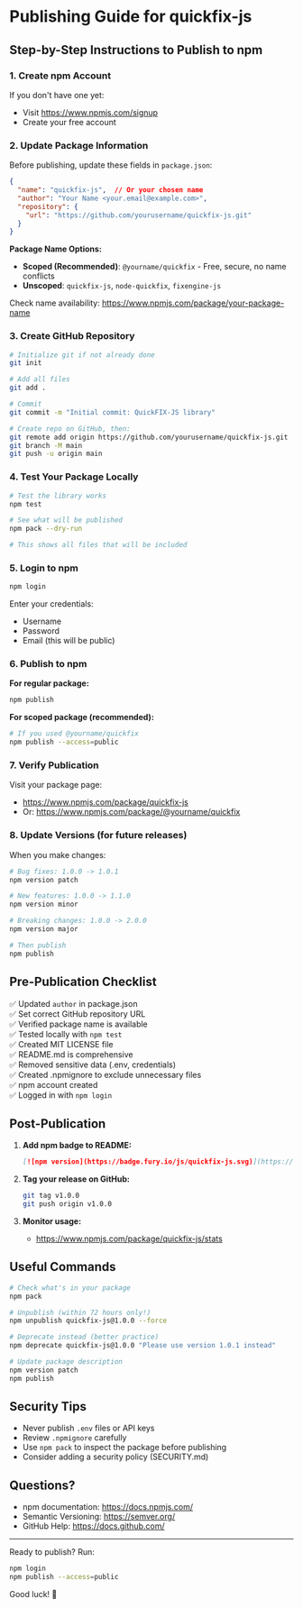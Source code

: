 # Publishing Guide for quickfix-js

## Step-by-Step Instructions to Publish to npm

### 1. Create npm Account
If you don't have one yet:
- Visit https://www.npmjs.com/signup
- Create your free account

### 2. Update Package Information

Before publishing, update these fields in `package.json`:

```json
{
  "name": "quickfix-js",  // Or your chosen name
  "author": "Your Name <your.email@example.com>",
  "repository": {
    "url": "https://github.com/yourusername/quickfix-js.git"
  }
}
```

**Package Name Options:**
- **Scoped (Recommended)**: `@yourname/quickfix` - Free, secure, no name conflicts
- **Unscoped**: `quickfix-js`, `node-quickfix`, `fixengine-js`

Check name availability: https://www.npmjs.com/package/your-package-name

### 3. Create GitHub Repository

```bash
# Initialize git if not already done
git init

# Add all files
git add .

# Commit
git commit -m "Initial commit: QuickFIX-JS library"

# Create repo on GitHub, then:
git remote add origin https://github.com/yourusername/quickfix-js.git
git branch -M main
git push -u origin main
```

### 4. Test Your Package Locally

```bash
# Test the library works
npm test

# See what will be published
npm pack --dry-run

# This shows all files that will be included
```

### 5. Login to npm

```bash
npm login
```

Enter your credentials:
- Username
- Password
- Email (this will be public)

### 6. Publish to npm

**For regular package:**
```bash
npm publish
```

**For scoped package (recommended):**
```bash
# If you used @yourname/quickfix
npm publish --access=public
```

### 7. Verify Publication

Visit your package page:
- https://www.npmjs.com/package/quickfix-js
- Or: https://www.npmjs.com/package/@yourname/quickfix

### 8. Update Versions (for future releases)

When you make changes:

```bash
# Bug fixes: 1.0.0 -> 1.0.1
npm version patch

# New features: 1.0.0 -> 1.1.0
npm version minor

# Breaking changes: 1.0.0 -> 2.0.0
npm version major

# Then publish
npm publish
```

## Pre-Publication Checklist

✅ Updated `author` in package.json  
✅ Set correct GitHub repository URL  
✅ Verified package name is available  
✅ Tested locally with `npm test`  
✅ Created MIT LICENSE file  
✅ README.md is comprehensive  
✅ Removed sensitive data (.env, credentials)  
✅ Created .npmignore to exclude unnecessary files  
✅ npm account created  
✅ Logged in with `npm login`  

## Post-Publication

1. **Add npm badge to README:**
   ```markdown
   [![npm version](https://badge.fury.io/js/quickfix-js.svg)](https://www.npmjs.com/package/quickfix-js)
   ```

2. **Tag your release on GitHub:**
   ```bash
   git tag v1.0.0
   git push origin v1.0.0
   ```

3. **Monitor usage:**
   - https://www.npmjs.com/package/quickfix-js/stats

## Useful Commands

```bash
# Check what's in your package
npm pack

# Unpublish (within 72 hours only!)
npm unpublish quickfix-js@1.0.0 --force

# Deprecate instead (better practice)
npm deprecate quickfix-js@1.0.0 "Please use version 1.0.1 instead"

# Update package description
npm version patch
npm publish
```

## Security Tips

- Never publish `.env` files or API keys
- Review `.npmignore` carefully
- Use `npm pack` to inspect the package before publishing
- Consider adding a security policy (SECURITY.md)

## Questions?

- npm documentation: https://docs.npmjs.com/
- Semantic Versioning: https://semver.org/
- GitHub Help: https://docs.github.com/

---

Ready to publish? Run:
```bash
npm login
npm publish --access=public
```

Good luck! 🚀
